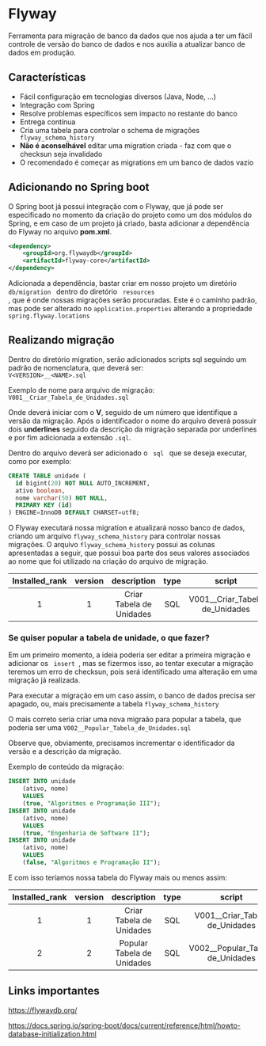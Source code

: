 # Flyway
Ferramenta para migração de banco da dados que nos ajuda a ter um fácil controle de versão do banco de dados e nos 
auxilia a atualizar banco de dados em produção.

## Características
* Fácil configuração em tecnologias diversos (Java, Node, ...)
* Integração com Spring
* Resolve problemas específicos sem impacto no restante do banco
* Entrega contínua
* Cria uma tabela para controlar o schema de migrações <code> flyway_schema_history </code>
* **Não é aconselhável** editar uma migration criada - faz com que o checksun seja invalidado
* O recomendado é começar as migrations em um banco de dados vazio

## Adicionando no Spring boot
O Spring boot já possui integração com o Flyway, que já pode ser especificado no momento da criação do projeto como um 
dos módulos do Spring, e em caso de um projeto já criado, basta adicionar a dependência do Flyway no arquivo <b>pom.xml</b>.

```xml
<dependency>
    <groupId>org.flywaydb</groupId>
	<artifactId>flyway-core</artifactId>
</dependency>
```

Adicionada a dependência, bastar criar em nosso projeto um diretório <code> db/migration </code> dentro do diretório <code> resources </code>, que é 
onde nossas migrações serão procuradas. Este é o caminho padrão, mas pode ser alterado no <code>application.properties</code>
alterando a propriedade <code>spring.flyway.locations</code>

## Realizando migração 
Dentro do diretório migration, serão adicionados scripts sql seguindo um padrão de nomenclatura, que deverá ser: <code>
V\<VERSION>__\<NAME>.sql</code>

Exemplo de nome para arquivo de migração: 
<code>V001__Criar_Tabela_de_Unidades.sql</code>

Onde deverá iniciar com o <b>V</b>, seguido de um número que identifique a versão da migração. Após o identificador o 
nome do arquivo deverá possuir dois <b>underlines</b> seguido da descrição da migração separada por underlines e por 
fim adicionada a extensão <code>.sql</code>.

Dentro do arquivo deverá ser adicionado o <code> sql </code> que se deseja executar, como por exemplo:

```sql
CREATE TABLE unidade (
  id bigint(20) NOT NULL AUTO_INCREMENT,
  ativo boolean,
  nome varchar(50) NOT NULL,
  PRIMARY KEY (id)
) ENGINE=InnoDB DEFAULT CHARSET=utf8;
```

O Flyway executará nossa migration e atualizará nosso banco de dados, criando um arquivo  <code>flyway_schema_history</code>
para controlar nossas migrações. 
O arquivo <code>flyway_schema_history</code> possui as colunas apresentadas a seguir, que possui boa parte dos seus valores
associados ao nome que foi utilizado na criação do arquivo de migração.

| Installed_rank | version |        description       | type |            script                |  checksum  | installed_by |      installed_on     | execution_time | sucess |
|:--------------:|:-------:|:------------------------:|:----:|:--------------------------------:|:----------:|:------------:|:---------------------:|:--------------:|:------:|
|        1       |    1    | Criar Tabela de Unidades |  SQL | V001__Criar_Tabela de_Unidades   | 1996767037 |     root     | 2018-02-04 22:23:00.0 |       320      |  true  |

### Se quiser popular a tabela de unidade, o que fazer?

Em um primeiro momento, a ideia poderia ser editar a primeira migração e adicionar os <code> insert </code>, mas se fizermos
isso, ao tentar executar a migração teremos um erro de checksun, pois será identificado uma alteração em uma migração já realizada.

Para executar a migração em um caso assim, o banco de dados precisa ser apagado, ou, mais precisamente a tabela <code>flyway_schema_history</code>

O mais correto seria criar uma nova migraão para popular a tabela, que poderia ser uma <code>V002__Popular_Tabela_de_Unidades.sql</code>

Observe que, obviamente, precisamos incrementar o identificador da versão e a descrição da migração.

Exemplo de conteúdo da migração:
```sql
INSERT INTO unidade
    (ativo, nome)
    VALUES
    (true, "Algoritmos e Programação III");
INSERT INTO unidade
    (ativo, nome)
    VALUES
    (true, "Engenharia de Software II");
INSERT INTO unidade
    (ativo, nome)
    VALUES
    (false, "Algoritmos e Programação II");
```

E com isso teríamos nossa tabela do Flyway mais ou menos assim: 

| Installed_rank | version |        description       | type |            script                |  checksum  | installed_by |      installed_on     | execution_time | sucess |
|:--------------:|:-------:|:------------------------:|:----:|:--------------------------------:|:----------:|:------------:|:---------------------:|:--------------:|:------:|
|        1       |    1    | Criar Tabela de Unidades |  SQL | V001__Criar_Tabela de_Unidades   | 1996767037 |     root     | 2018-02-04 22:23:00.0 |       320      |  true  |
|        2       |    2    |Popular Tabela de Unidades|  SQL | V002__Popular_Tabela de_Unidades | 1279644856 |     root     | 2018-02-06 09:18:00.0 |       220      |  true  |


## Links importantes

https://flywaydb.org/

https://docs.spring.io/spring-boot/docs/current/reference/html/howto-database-initialization.html
